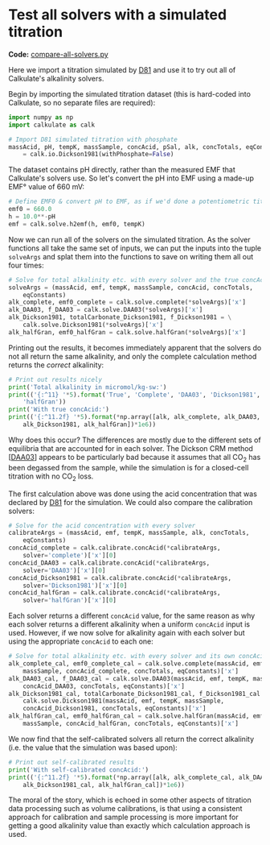 # Test all solvers with a simulated titration

**Code:** [compare-all-solvers.py](https://github.com/mvdh7/calkulate/blob/master/examples/compare-all-solvers.py)

Here we import a titration simulated by [D81](../../references/#D81) and use it to try out all of Calkulate's alkalinity solvers.

Begin by importing the simulated titration dataset (this is hard-coded into Calkulate, so no separate files are required):

```python
import numpy as np
import calkulate as calk

# Import D81 simulated titration with phosphate
massAcid, pH, tempK, massSample, concAcid, pSal, alk, concTotals, eqConstants \
    = calk.io.Dickson1981(withPhosphate=False)
```

The dataset contains pH directly, rather than the measured EMF that Calkulate's solvers use. So let's convert the pH into EMF using a made-up EMF° value of 660 mV:

```python
# Define EMF0 & convert pH to EMF, as if we'd done a potentiometric titration
emf0 = 660.0
h = 10.0**-pH
emf = calk.solve.h2emf(h, emf0, tempK)
```

Now we can run all of the solvers on the simulated titration. As the solver functions all take the same set of inputs, we can put the inputs into the tuple `solveArgs` and splat them into the functions to save on writing them all out four times:

```python
# Solve for total alkalinity etc. with every solver and the true concAcid
solveArgs = (massAcid, emf, tempK, massSample, concAcid, concTotals,
    eqConstants)
alk_complete, emf0_complete = calk.solve.complete(*solveArgs)['x']
alk_DAA03, f_DAA03 = calk.solve.DAA03(*solveArgs)['x']
alk_Dickson1981, totalCarbonate_Dickson1981, f_Dickson1981 = \
    calk.solve.Dickson1981(*solveArgs)['x']
alk_halfGran, emf0_halfGran = calk.solve.halfGran(*solveArgs)['x']
```

Printing out the results, it becomes immediately apparent that the solvers do not all return the same alkalinity, and only the complete calculation method returns the *correct* alkalinity:

```python
# Print out results nicely
print('Total alkalinity in micromol/kg-sw:')
print(('{:^11} '*5).format('True', 'Complete', 'DAA03', 'Dickson1981',
    'halfGran'))
print('With true concAcid:')
print(('{:^11.2f} '*5).format(*np.array([alk, alk_complete, alk_DAA03,
    alk_Dickson1981, alk_halfGran])*1e6))
```

Why does this occur? The differences are mostly due to the different sets of equilibria that are accounted for in each solver. The Dickson CRM method [[DAA03](../../references/#DAA03)] appears to be particularly bad because it assumes that all CO<sub>2</sub> has been degassed from the sample, while the simulation is for a closed-cell titration with no CO<sub>2</sub> loss.

The first calculation above was done using the acid concentration that was declared by [D81](../../references/#D81) for the simulation. We could also compare the calibration solvers:

```python
# Solve for the acid concentration with every solver
calibrateArgs = (massAcid, emf, tempK, massSample, alk, concTotals,
    eqConstants)
concAcid_complete = calk.calibrate.concAcid(*calibrateArgs,
    solver='complete')['x'][0]
concAcid_DAA03 = calk.calibrate.concAcid(*calibrateArgs,
    solver='DAA03')['x'][0]
concAcid_Dickson1981 = calk.calibrate.concAcid(*calibrateArgs,
    solver='Dickson1981')['x'][0]
concAcid_halfGran = calk.calibrate.concAcid(*calibrateArgs,
    solver='halfGran')['x'][0]
```

Each solver returns a different `concAcid` value, for the same reason as why each solver returns a different alkalinity when a uniform `concAcid` input is used. However, if we now solve for alkalinity again with each solver but using the appropriate `concAcid` to each one:

```python
# Solve for total alkalinity etc. with every solver and its own concAcid
alk_complete_cal, emf0_complete_cal = calk.solve.complete(massAcid, emf, tempK,
    massSample, concAcid_complete, concTotals, eqConstants)['x']
alk_DAA03_cal, f_DAA03_cal = calk.solve.DAA03(massAcid, emf, tempK, massSample,
    concAcid_DAA03, concTotals, eqConstants)['x']
alk_Dickson1981_cal, totalCarbonate_Dickson1981_cal, f_Dickson1981_cal = \
    calk.solve.Dickson1981(massAcid, emf, tempK, massSample,
    concAcid_Dickson1981, concTotals, eqConstants)['x']
alk_halfGran_cal, emf0_halfGran_cal = calk.solve.halfGran(massAcid, emf, tempK,
    massSample, concAcid_halfGran, concTotals, eqConstants)['x']
```

We now find that the self-calibrated solvers all return the correct alkalinity (i.e. the value that the simulation was based upon):

```python
# Print out self-calibrated results
print('With self-calibrated concAcid:')
print(('{:^11.2f} '*5).format(*np.array([alk, alk_complete_cal, alk_DAA03_cal,
    alk_Dickson1981_cal, alk_halfGran_cal])*1e6))
```

The moral of the story, which is echoed in some other aspects of titration data processing such as volume calibrations, is that using a consistent approach for calibration and sample processing is more important for getting a good alkalinity value than exactly which calculation approach is used.
